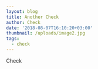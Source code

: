 ```yaml
---
layout: blog
title: Another Check
author: Check
date: '2018-08-07T16:10:20+03:00'
thumbnail: /uploads/image2.jpg
tags:
  - check
---
```

Check
